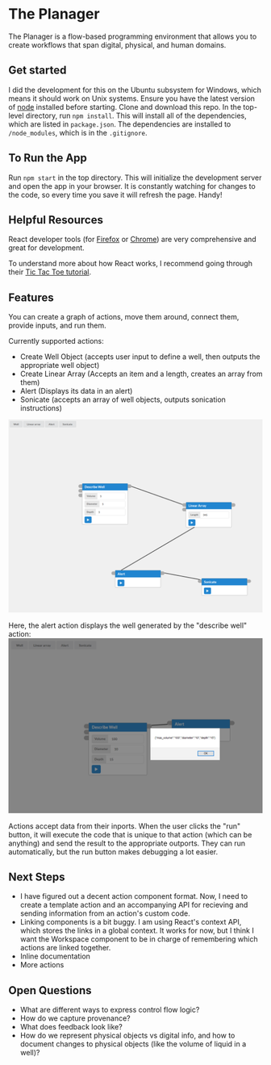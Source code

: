 # The Planager

The Planager is a flow-based programming environment that allows you to create
workflows that span digital, physical, and human domains.

## Get started

I did the development for this on the Ubuntu subsystem for Windows, which means
it should work on Unix systems. Ensure you have the latest version of
[node](https://nodejs.org/en/) installed before starting. Clone and download
this repo. In the top-level directory, run `npm install`. This will install all
of the dependencies, which are listed in `package.json`. The dependencies are
installed to `/node_modules`, which is in the `.gitignore`.

## To Run the App

Run `npm start` in the top directory. This will initialize the development
server and open the app in your browser. It is constantly watching for changes
to the code, so every time you save it will refresh the page. Handy!

## Helpful Resources

React developer tools (for
[Firefox](https://addons.mozilla.org/en-US/firefox/addon/react-devtools/) or
[Chrome](https://chrome.google.com/webstore/detail/react-developer-tools/fmkadmapgofadopljbjfkapdkoienihi))
are very comprehensive and great for development.

To understand more about how React works, I recommend going through their
[Tic Tac Toe tutorial](https://reactjs.org/tutorial/tutorial.html).

## Features

You can create a graph of actions, move them around, connect them, provide
inputs, and run them.

Currently supported actions:

- Create Well Object (accepts user input to define a well, then outputs the
  appropriate well object)
- Create Linear Array (Accepts an item and a length, creates an array from them)
- Alert (Displays its data in an alert)
- Sonicate (accepts an array of well objects, outputs sonication instructions)

![graph](docs/evolution/2020_10_28.png)

Here, the alert action displays the well generated by the "describe well"
action: ![alert](docs/evolution/2020_10_28_alert.png)

Actions accept data from their inports. When the user clicks the "run" button,
it will execute the code that is unique to that action (which can be anything)
and send the result to the appropriate outports. They can run automatically, but
the run button makes debugging a lot easier.

## Next Steps

- I have figured out a decent action component format. Now, I need to create a
  template action and an accompanying API for recieving and sending information
  from an action's custom code.
- Linking components is a bit buggy. I am using React's context API, which
  stores the links in a global context. It works for now, but I think I want the
  Workspace component to be in charge of remembering which actions are linked
  together.
- Inline documentation
- More actions

## Open Questions

- What are different ways to express control flow logic?
- How do we capture provenance?
- What does feedback look like?
- How do we represent physical objects vs digital info, and how to document
  changes to physical objects (like the volume of liquid in a well)?
